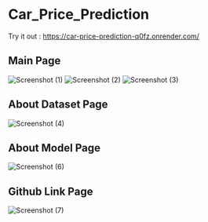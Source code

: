 ﻿# Car_Price_Prediction
Try it out : https://car-price-prediction-q0fz.onrender.com/

## Main Page
![Screenshot (1)](https://github.com/user-attachments/assets/0a6495a5-31d7-4b3f-97ae-34e9657e911b)
![Screenshot (2)](https://github.com/user-attachments/assets/043e1ddc-1ba5-42fb-9d2c-09e09ce74039)
![Screenshot (3)](https://github.com/user-attachments/assets/c326403b-1a04-4c41-ab97-f4df359e36ed)
## About Dataset Page
![Screenshot (4)](https://github.com/user-attachments/assets/ecc48685-961b-49d8-991d-2678ddf7db08)
## About Model Page
![Screenshot (6)](https://github.com/user-attachments/assets/899056c9-7258-40f8-b2dc-593619b99449)
## Github Link Page
![Screenshot (7)](https://github.com/user-attachments/assets/2c853b28-1cc7-4d74-b91b-3c624337310f)
